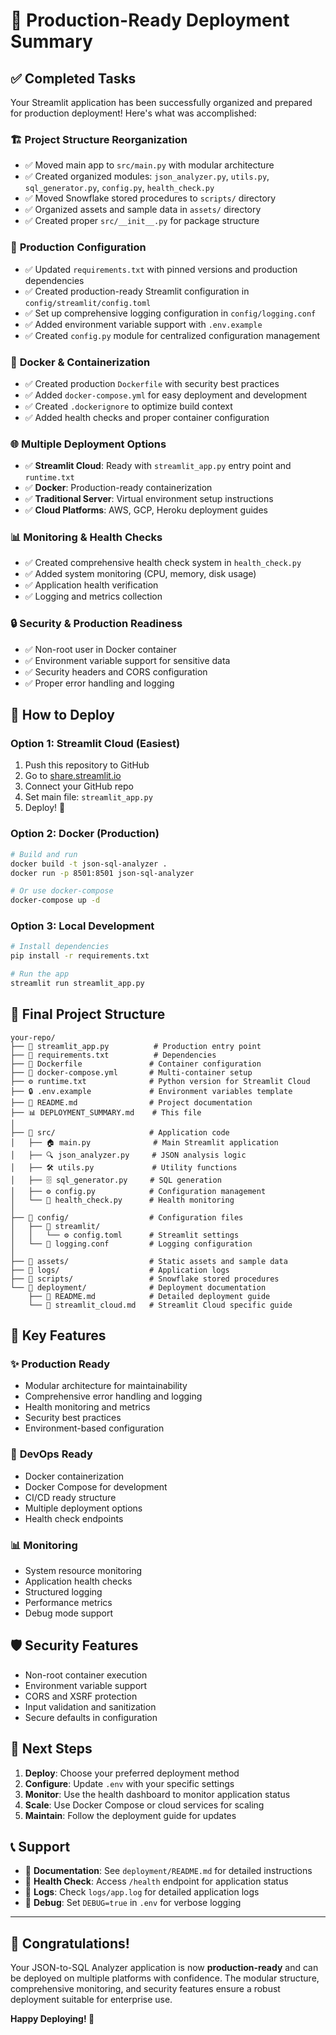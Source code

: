 # 🎉 Production-Ready Deployment Summary

## ✅ **Completed Tasks**

Your Streamlit application has been successfully organized and prepared for production deployment! Here's what was accomplished:

### 🏗️ **Project Structure Reorganization**
- ✅ Moved main app to `src/main.py` with modular architecture
- ✅ Created organized modules: `json_analyzer.py`, `utils.py`, `sql_generator.py`, `config.py`, `health_check.py`
- ✅ Moved Snowflake stored procedures to `scripts/` directory
- ✅ Organized assets and sample data in `assets/` directory
- ✅ Created proper `src/__init__.py` for package structure

### 🔧 **Production Configuration**
- ✅ Updated `requirements.txt` with pinned versions and production dependencies
- ✅ Created production-ready Streamlit configuration in `config/streamlit/config.toml`
- ✅ Set up comprehensive logging configuration in `config/logging.conf`
- ✅ Added environment variable support with `.env.example`
- ✅ Created `config.py` module for centralized configuration management

### 🐳 **Docker & Containerization**
- ✅ Created production `Dockerfile` with security best practices
- ✅ Added `docker-compose.yml` for easy deployment and development
- ✅ Created `.dockerignore` to optimize build context
- ✅ Added health checks and proper container configuration

### 🌐 **Multiple Deployment Options**
- ✅ **Streamlit Cloud**: Ready with `streamlit_app.py` entry point and `runtime.txt`
- ✅ **Docker**: Production-ready containerization
- ✅ **Traditional Server**: Virtual environment setup instructions
- ✅ **Cloud Platforms**: AWS, GCP, Heroku deployment guides

### 📊 **Monitoring & Health Checks**
- ✅ Created comprehensive health check system in `health_check.py`
- ✅ Added system monitoring (CPU, memory, disk usage)
- ✅ Application health verification
- ✅ Logging and metrics collection

### 🔒 **Security & Production Readiness**
- ✅ Non-root user in Docker container
- ✅ Environment variable support for sensitive data
- ✅ Security headers and CORS configuration
- ✅ Proper error handling and logging

## 🚀 **How to Deploy**

### **Option 1: Streamlit Cloud (Easiest)**
1. Push this repository to GitHub
2. Go to [share.streamlit.io](https://share.streamlit.io/)
3. Connect your GitHub repo
4. Set main file: `streamlit_app.py`
5. Deploy! 🎉

### **Option 2: Docker (Production)**
```bash
# Build and run
docker build -t json-sql-analyzer .
docker run -p 8501:8501 json-sql-analyzer

# Or use docker-compose
docker-compose up -d
```

### **Option 3: Local Development**
```bash
# Install dependencies
pip install -r requirements.txt

# Run the app
streamlit run streamlit_app.py
```

## 📁 **Final Project Structure**

```
your-repo/
├── 🚀 streamlit_app.py          # Production entry point
├── 📝 requirements.txt          # Dependencies
├── 🐳 Dockerfile               # Container configuration
├── 🐳 docker-compose.yml       # Multi-container setup
├── ⚙️ runtime.txt              # Python version for Streamlit Cloud
├── 🔒 .env.example             # Environment variables template
├── 📖 README.md                # Project documentation
├── 📊 DEPLOYMENT_SUMMARY.md    # This file
│
├── 📂 src/                     # Application code
│   ├── 🏠 main.py              # Main Streamlit application
│   ├── 🔍 json_analyzer.py     # JSON analysis logic
│   ├── 🛠️ utils.py             # Utility functions
│   ├── 🗄️ sql_generator.py     # SQL generation
│   ├── ⚙️ config.py            # Configuration management
│   └── 🏥 health_check.py      # Health monitoring
│
├── 📂 config/                  # Configuration files
│   ├── 📂 streamlit/
│   │   └── ⚙️ config.toml      # Streamlit settings
│   └── 📝 logging.conf         # Logging configuration
│
├── 📂 assets/                  # Static assets and sample data
├── 📂 logs/                    # Application logs
├── 📂 scripts/                 # Snowflake stored procedures
└── 📂 deployment/              # Deployment documentation
    ├── 📖 README.md            # Detailed deployment guide
    └── 📖 streamlit_cloud.md   # Streamlit Cloud specific guide
```

## 🎯 **Key Features**

### ✨ **Production Ready**
- Modular architecture for maintainability
- Comprehensive error handling and logging
- Health monitoring and metrics
- Security best practices
- Environment-based configuration

### 🔧 **DevOps Ready**
- Docker containerization
- Docker Compose for development
- CI/CD ready structure
- Multiple deployment options
- Health check endpoints

### 📊 **Monitoring**
- System resource monitoring
- Application health checks
- Structured logging
- Performance metrics
- Debug mode support

## 🛡️ **Security Features**
- Non-root container execution
- Environment variable support
- CORS and XSRF protection
- Input validation and sanitization
- Secure defaults in configuration

## 🔄 **Next Steps**

1. **Deploy**: Choose your preferred deployment method
2. **Configure**: Update `.env` with your specific settings
3. **Monitor**: Use the health dashboard to monitor application status
4. **Scale**: Use Docker Compose or cloud services for scaling
5. **Maintain**: Follow the deployment guide for updates

## 📞 **Support**

- 📖 **Documentation**: See `deployment/README.md` for detailed instructions
- 🏥 **Health Check**: Access `/health` endpoint for application status
- 📝 **Logs**: Check `logs/app.log` for detailed application logs
- 🐛 **Debug**: Set `DEBUG=true` in `.env` for verbose logging

---

## 🎉 **Congratulations!**

Your JSON-to-SQL Analyzer application is now **production-ready** and can be deployed on multiple platforms with confidence. The modular structure, comprehensive monitoring, and security features ensure a robust deployment suitable for enterprise use.

**Happy Deploying! 🚀**